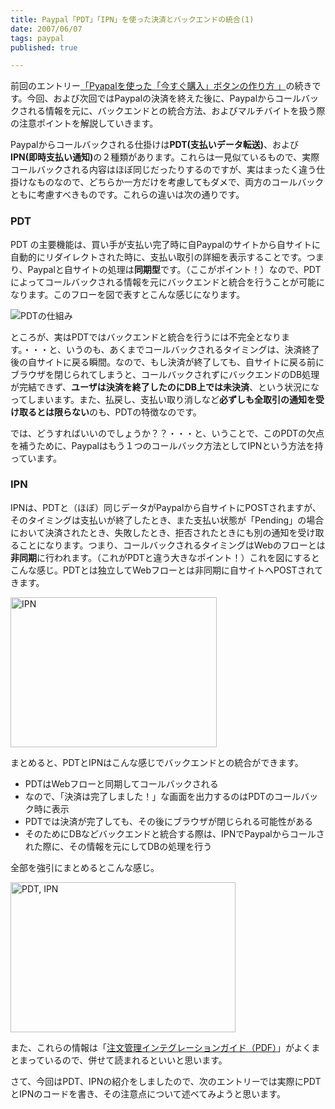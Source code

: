 ```yaml
---
title: Paypal「PDT」「IPN」を使った決済とバックエンドの統合(1)
date: 2007/06/07
tags: paypal
published: true

---
```


<p>前回のエントリー<a href="http://blog.katsuma.tv/2007/06/paypal_buy_now.html">「Pyapalを使った「今すぐ購入」ボタンの作り方 」</a>の続きです。今回、および次回ではPaypalの決済を終えた後に、Paypalからコールバックされる情報を元に、バックエンドとの統合方法、およびマルチバイトを扱う際の注意ポイントを解説していきます。</p>

<p>Paypalからコールバックされる仕掛けは<strong>PDT(支払いデータ転送)</strong>、および<strong>IPN(即時支払い通知)</strong>の２種類があります。これらは一見似ているもので、実際コールバックされる内容はほぼ同じだったりするのですが、実はまったく違う仕掛けなものなので、どちらか一方だけを考慮してもダメで、両方のコールバックともに考慮すべきものです。これらの違いは次の通りです。</p>

<h3>PDT</h3>
<p>PDT の主要機能は、買い手が支払い完了時に自Paypalのサイトから自サイトに自動的にリダイレクトされた時に、支払い取引の詳細を表示することです。つまり、Paypalと自サイトの処理は<strong>同期型</strong>です。（ここがポイント！）なので、PDTによってコールバックされる情報を元にバックエンドと統合を行うことが可能になります。このフローを図で表すとこんな感じになります。</p>

<p>
<img alt="PDTの仕組み" src="http://blog.katsuma.tv/images/07060701.gif"  />
</p>

<p>ところが、実はPDTではバックエンドと統合を行うには不完全となります。・・・と、いうのも、あくまでコールバックされるタイミングは、決済終了後の自サイトに戻る瞬間。なので、もし決済が終了しても、自サイトに戻る前にブラウザを閉じられてしまうと、コールバックされずにバックエンドのDB処理が完結できず、<strong>ユーザは決済を終了したのにDB上では未決済</strong>、という状況になってしまいます。また、払戻し、支払い取り消しなど<strong>必ずしも全取引の通知を受け取るとは限らない</strong>のも、PDTの特徴なのです。</p>

<p>では、どうすればいいのでしょうか？？・・・と、いうことで、このPDTの欠点を補うために、Paypalはもう１つのコールバック方法としてIPNという方法を持っています。</p>


<h3>IPN</h3>

<p>IPNは、PDTと（ほぼ）同じデータがPaypalから自サイトにPOSTされますが、そのタイミングは支払いが終了したとき、また支払い状態が「Pending」の場合において決済されたとき、失敗したとき、拒否されたときにも別の通知を受け取ることになります。つまり、コールバックされるタイミングはWebのフローとは<strong>非同期</strong>に行われます。（これがPDTと違う大きなポイント！）これを図にするとこんな感じ。PDTとは独立してWebフローとは非同期に自サイトへPOSTされてきます。</p>

<p>
<img alt="IPN" src="http://blog.katsuma.tv/images/07060802.gif" width="330" height="240" />
</p>

<p>まとめると、PDTとIPNはこんな感じでバックエンドとの統合ができます。</p>

<p>
<ul>
<li>PDTはWebフローと同期してコールバックされる</li>
<li>なので、「決済は完了しました！」な画面を出力するのはPDTのコールバック時に表示</li>
<li>PDTでは決済が完了しても、その後にブラウザが閉じられる可能性がある</li>
<li>そのためにDBなどバックエンドと統合する際は、IPNでPaypalからコールされた際に、その情報を元にしてDBの処理を行う</li>
</ul>
</p>

<p>全部を強引にまとめるとこんな感じ。</p>

<p><img alt="PDT, IPN" src="http://blog.katsuma.tv/images/07060803.gif" width="360" height="240" />
</p>


<p>また、これらの情報は「<a href="https://www.paypalobjects.com/WEBSCR-460-20070530-1/ja_JP/JP/pdf/PP_OrderManagement_IntegrationGuide.pdf">注文管理インテグレーションガイド（PDF）</a>」がよくまとまっているので、併せて読まれるといいと思います。</p>

<p>さて、今回はPDT、IPNの紹介をしましたので、次のエントリーでは実際にPDTとIPNのコードを書き、その注意点について述べてみようと思います。</p>
